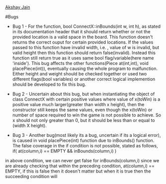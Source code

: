 
[Akshay Jain](https://github.com/akshjain83)

#Bugs
* Bug 1 - 
For the function, bool ConnectX::inBounds(int w, int h), as stated in its documentation header that it should return whether or not the provided location is a valid space in the board. This function doesn't returns the correct ouput for certain provided locations. If the values passed to this function have invalid width, i.e. , value of w is invalid, but valid height then this function should return false(invalid). Instead this function still return true as it uses same bool flag/variable(here name 'inside'). This bug affects the other functions(Piece at(int,int), void placePiece(int)), eventually causing the whole program to malfunction. Either height and weight should be checked together or used two different flags(bool variables) or another correct logical implemention should be developed to fix this bug.

* Bug 2 -
Uncertain about this bug, but when instantiating the object of class ConnectX with certain positive values where value of x(toWin) is a positive value much larger(greater than width x height), then the constructor still keeps the same values, even though the x(toWin) or number of space required to win the game is not possible to achieve. So x should not only greater than 0, but it should be less than or equal to (width X height).


* Bug 3 -
Another bug(most likely its a bug, uncertain if its a logical error), is caused in void placePiece(int) function due to inBounds() function. The false coverage in the if condition is not possible, stated as follows,
if( at(column,i) == EMPTY && inBounds(column,i) )

in above condition, we can never get false for inBounds(column,i) since we are already checking that within the preceding condition, at(column,i) == EMPTY, if this is false then it doesn't matter but when it is true then the succeeding condition will 
